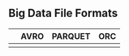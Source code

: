 <h2> Big Data File Formats </h2>


|    | AVRO | PARQUET | ORC |
|----|------|---------|-----|
|||||

